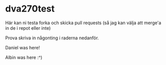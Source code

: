 # dva270test
Här kan ni testa forka och skicka pull requests (så jag kan välja att merge'a in de i repot eller inte)

Prova skriva in någonting i raderna nedanför.

Daniel was here!



Albin was here :^)
